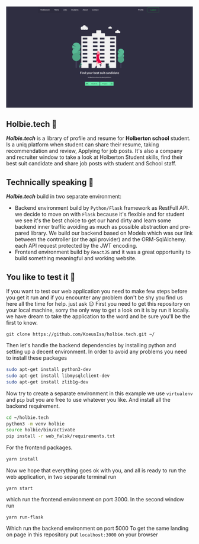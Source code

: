 ![Landing page](./src/images/landing.png)

## Holbie.tech :wave:

_**Holbie.tech**_ is a library of profile and resume for **Holberton school** student. Is a uniq platform when student
can share their resume, taking recommendation and review, Applying for job posts.
It's also a company and recruiter window to take a look at Holberton Student skills, find their best suit candidate
and share job posts with student and School staff.


## Technically speaking :wrench:

_**Holbie.tech**_ build in two separate environment:
* Backend environment build by `Python/Flask` framework as RestFull API. we decide to move on with `Flask` because it's flexible
and for student we see it's the best choice to get our hand dirty and learn some backend inner traffic avoiding as much as possible 
abstraction and pre-pared library. We build our backend based on Models which was our link between the controller (or the api provider)
and the ORM-SqlAlchemy. each API request protected by the JWT encoding.
* Frontend environment build by `ReactJS` and it was a great opportunity to build something meaningful and working website.

## You like to test it :nut_and_bolt:
If you want to test our web application you need to make few steps before you get it run and if you encounter any problem don't be shy
you find us here all the time for help. just ask :wink:
First you need to get this repository on your local machine, sorry the only way to get a look on it is by run it locally. we have dream to take the 
application to the word and be sure you'll be the first to know.
```bach
git clone https://github.com/KoeusIss/holbie.tech.git ~/
```
Then let's handle the backend dependencies by installing python and setting up a decent environment. In order to avoid any problems you need to install these packages
```bash
sudo apt-get install python3-dev
sudo apt-get install libmysqlclient-dev
sudo apt-get install zlib1g-dev
```
Now try to create a separate environment in this example we use `virtualenv` and `pip` but you are free to use whatever you like. And install all the backend requirement.
```bash
cd ~/holbie.tech
python3 -m venv holbie
source holbie/bin/activate
pip install -r web_falsk/requirements.txt
```
For the frontend packages.
```bash
yarn install
```
Now we hope that everything goes ok with you, and all is ready to run the web application, in two separate terminal run
```
yarn start
```
which run the frontend environment on port 3000.
In the second window run
```
yarn run-flask
```
Which run the backend environment on port 5000
To get the same landing on page in this repository put `localhost:3000` on your browser

